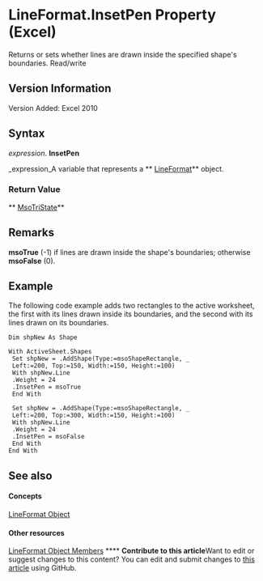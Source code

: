 
# LineFormat.InsetPen Property (Excel)

Returns or sets whether lines are drawn inside the specified shape's boundaries. Read/write


## Version Information

Version Added: Excel 2010 


## Syntax

 _expression_. **InsetPen**

 _expression_A variable that represents a  ** [LineFormat](13eca34b-adf7-ddd3-8c73-cc8b508c624a.md)** object.


### Return Value

 ** [MsoTriState](http://msdn.microsoft.com/library/2036cfc9-be7d-e05c-bec7-af05e3c3c515%28Office.15%29.aspx)**


## Remarks

 **msoTrue** (-1) if lines are drawn inside the shape's boundaries; otherwise **msoFalse** (0).


## Example

The following code example adds two rectangles to the active worksheet, the first with its lines drawn inside its boundaries, and the second with its lines drawn on its boundaries.


```
Dim shpNew As Shape 
 
With ActiveSheet.Shapes 
 Set shpNew = .AddShape(Type:=msoShapeRectangle, _ 
 Left:=200, Top:=150, Width:=150, Height:=100) 
 With shpNew.Line 
 .Weight = 24 
 .InsetPen = msoTrue 
 End With 
 
 Set shpNew = .AddShape(Type:=msoShapeRectangle, _ 
 Left:=200, Top:=300, Width:=150, Height:=100) 
 With shpNew.Line 
 .Weight = 24 
 .InsetPen = msoFalse 
 End With 
End With
```


## See also


#### Concepts


 [LineFormat Object](13eca34b-adf7-ddd3-8c73-cc8b508c624a.md)
#### Other resources


 [LineFormat Object Members](71bf3e3a-1ee5-b4a9-96bf-fbdb81e81e42.md)
****   **Contribute to this article**Want to edit or suggest changes to this content? You can edit and submit changes to  [this article](https://github.com/jhershey00/VBA_Excel_Test/OpenXMLCon/articles/7a9999ad-b3a5-bae5-e068-8d85cab5ecb5.md) using GitHub.

